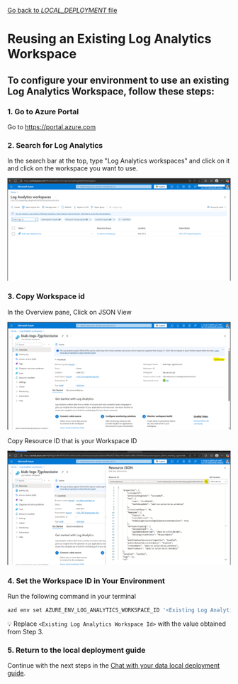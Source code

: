 [Go back to *LOCAL_DEPLOYMENT* file](../docs/LOCAL_DEPLOYMENT.md)
# Reusing an Existing Log Analytics Workspace
To configure your environment to use an existing Log Analytics Workspace, follow these steps:
---
### 1. Go to Azure Portal
Go to https://portal.azure.com

### 2. Search for Log Analytics
In the search bar at the top, type "Log Analytics workspaces" and click on it and click on the workspace you want to use.

![alt text](../docs/images/LAWorkspaceList.png)

### 3. Copy Workspace id
In the Overview pane, Click on JSON View

![alt text](../docs/images/Copy-ws-ID1.png)

Copy Resource ID that is your Workspace ID

![alt text](../docs/images/Copy-Ws-ID2.png)

### 4. Set the Workspace ID in Your Environment
Run the following command in your terminal
```bash
azd env set AZURE_ENV_LOG_ANALYTICS_WORKSPACE_ID '<Existing Log Analytics Workspace Id>'
```
💡 Replace `<Existing Log Analytics Workspace Id>` with the value   obtained from Step 3.
### 5. Return to the local deployment guide
Continue with the next steps in the [Chat with your data local deployment guide](../docs/LOCAL_DEPLOYMENT.md).
